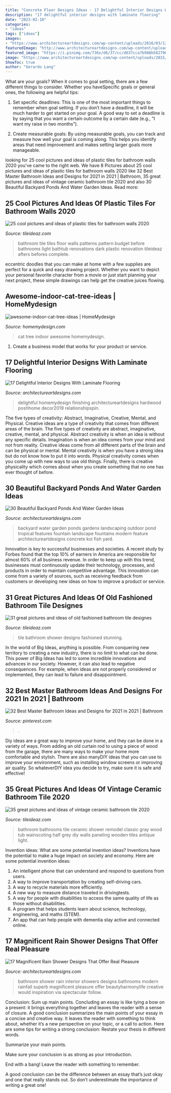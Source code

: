 ```yaml
---
title: "Concrete Floor Designs Ideas - 17 Delightful Interior Designs With Laminate Flooring"
description: "17 delightful interior designs with laminate flooring"
date: "2023-02-10"
categories:
- "ideas"
tags: ["ideas"]
images:
- "https://www.architectureartdesigns.com/wp-content/uploads/2016/03/12-38.jpg"
featuredImage: "http://www.architectureartdesigns.com/wp-content/uploads/2013/04/Backyard-ArchitectureArtDesigns-4.jpg"
featured_image: "https://i.pinimg.com/736x/d6/37/cc/d637cca7b988b5827902ee0bc99ae63c.jpg"
image: "https://www.architectureartdesigns.com/wp-content/uploads/2015/04/526.jpg"
ShowToc: true
author: "Gerardo Lang"
---
```



What are your goals?
When it comes to goal setting, there are a few different things to consider. Whether you haveSpecific goals or general ones, the following are helpful tips:
1. Set specific deadlines: This is one of the most important things to remember when goal setting. If you don’t have a deadline, it will be much harder to get started on your goal. A good way to set a deadline is by saying that you want a certain outcome by a certain date (e.g., “I want my raise in two months”).

2. Create measurable goals: By using measurable goals, you can track and measure how well your goal is coming along. This helps you identify areas that need improvement and makes setting larger goals more manageable.

	

		
looking for 25 cool pictures and ideas of plastic tiles for bathroom walls 2020 you've came to the right web. We have 8 Pictures about 25 cool pictures and ideas of plastic tiles for bathroom walls 2020 like 32 Best Master Bathroom Ideas and Designs for 2021 in 2021 | Bathroom, 35 great pictures and ideas of vintage ceramic bathroom tile 2020 and also 30 Beautiful Backyard Ponds And Water Garden Ideas. Read more:
		
    
## 25 Cool Pictures And Ideas Of Plastic Tiles For Bathroom Walls 2020

<img loading=lazy src="https://www.tileideaz.com/wp-content/uploads/2015/09/wonderful-blue-shade-vintage-bathroom-tile-patterns-classic-kitchen-design-ideas-floral-pattern-bathtub-drapes-adorable-vintage-bathroom-tile-patterns-blue-bathroom-floor-tile-bathroom-favo.jpg" onerror="this.onerror=null;this.src='https://tse3.mm.bing.net/th?id=OIP.lvuxWeE8IeRThnpqA-bJvQHaLK&amp;pid=15.1';" alt="25 cool pictures and ideas of plastic tiles for bathroom walls 2020">

_Source: tileideaz.com_

>bathroom tile tiles floor walls patterns pattern budget before bathrooms light bathtub renovations dark plastic renovation tileideaz afters befores complete. 

	

eccentric doodles that you can make at home with a few supplies are perfect for a quick and easy drawing project. Whether you want to depict your personal favorite character from a movie or just start planning your next project, these simple drawings can help get the creative juices flowing.

    
## Awesome-indoor-cat-tree-ideas | HomeMydesign

<img loading=lazy src="https://homemydesign.com/wp-content/uploads/2019/01/awesome-indoor-cat-tree-ideas.jpg" onerror="this.onerror=null;this.src='https://tse2.mm.bing.net/th?id=OIP.7yWoCQUb6dfcIHmiXz3wQAHaLH&amp;pid=15.1';" alt="awesome-indoor-cat-tree-ideas | HomeMydesign">

_Source: homemydesign.com_

>cat tree indoor awesome homemydesign. 

	

1. Create a business model that works for your product or service.

    
## 17 Delightful Interior Designs With Laminate Flooring

<img loading=lazy src="https://www.architectureartdesigns.com/wp-content/uploads/2016/03/12-38.jpg" onerror="this.onerror=null;this.src='https://tse4.mm.bing.net/th?id=OIP.I9i5FX_u4aIyXPcOdwV0agHaE7&amp;pid=15.1';" alt="17 Delightful Interior Designs With Laminate Flooring">

_Source: architectureartdesigns.com_

>delightful homemydesign finishing architectureartdesigns hardwood poshhome decor2019 relationshipspin. 

	

The five types of creativity: Abstract, Imaginative, Creative, Mental, and Physical.
Creative ideas are a type of creativity that comes from different areas of the brain. The five types of creativity are abstract, imaginative, creative, mental, and physical. Abstract creativity is when an idea is without any specific details. Imagination is when an idea comes from your mind and not from reality. Creative ideas come from all different parts of the brain and can be physical or mental. Mental creativity is when you have a strong idea but do not know how to put it into words. Physical creativity comes when you come up with new ways to use old things. Finally, there is creative physicality which comes about when you create something that no one has ever thought of before.

    
## 30 Beautiful Backyard Ponds And Water Garden Ideas

<img loading=lazy src="http://www.architectureartdesigns.com/wp-content/uploads/2013/04/Backyard-ArchitectureArtDesigns-4.jpg" onerror="this.onerror=null;this.src='https://tse2.mm.bing.net/th?id=OIP.pTQD_cy7exuwIXpbB3XA8AHaLH&amp;pid=15.1';" alt="30 Beautiful Backyard Ponds And Water Garden Ideas">

_Source: architectureartdesigns.com_

>backyard water garden ponds gardens landscaping outdoor pond tropical features fountain landscape fountains modern feature architectureartdesigns concrete koi fish yard. 

	

Innovation is key to successful businesses and societies. A recent study by Forbes found that the top 10% of earners in America are responsible for almost 60% of all business revenue. In order to keep up with this trend, businesses must continuously update their technology, processes, and products in order to maintain competitive advantage. This innovation can come from a variety of sources, such as receiving feedback from customers or developing new ideas on how to improve a product or service.

    
## 31 Great Pictures And Ideas Of Old Fashioned Bathroom Tile Designes

<img loading=lazy src="https://www.tileideaz.com/wp-content/uploads/2015/09/Stunning-Shower-Cubicle-Area-Design-With-Glasses-Door-And-Stunning-Vintage-Bathroom-Tile-Patterns-Ideas1.jpg" onerror="this.onerror=null;this.src='https://tse1.mm.bing.net/th?id=OIP.jb5z8hkn47MYwoYjezTnmwHaLG&amp;pid=15.1';" alt="31 great pictures and ideas of old fashioned bathroom tile designes">

_Source: tileideaz.com_

>tile bathroom shower designs fashioned stunning. 

	

In the world of Big Ideas, anything is possible. From conquering new territory to creating a new industry, there is no limit to what can be done. This power of Big Ideas has led to some incredible innovations and advances in our society. However, it can also lead to negative consequences. For example, when ideas are not properly considered or implemented, they can lead to failure and disappointment.

    
## 32 Best Master Bathroom Ideas And Designs For 2021 In 2021 | Bathroom

<img loading=lazy src="https://i.pinimg.com/736x/d6/37/cc/d637cca7b988b5827902ee0bc99ae63c.jpg" onerror="this.onerror=null;this.src='https://tse1.mm.bing.net/th?id=OIP.ueNbWoDz1ONaLmj-GFsPfwHaKs&amp;pid=15.1';" alt="32 Best Master Bathroom Ideas and Designs for 2021 in 2021 | Bathroom">

_Source: pinterest.com_

>. 

	

Diy ideas are a great way to improve your home, and they can be done in a variety of ways. From adding an old curtain rod to using a piece of wood from the garage, there are many ways to make your home more comfortable and stylish. There are also manyDIY ideas that you can use to improve your environment, such as installing window screens or improving air quality. So whateverDIY idea you decide to try, make sure it is safe and effective!

    
## 35 Great Pictures And Ideas Of Vintage Ceramic Bathroom Tile 2020

<img loading=lazy src="https://www.tileideaz.com/wp-content/uploads/2015/09/C_Mich075.jpg" onerror="this.onerror=null;this.src='https://tse4.mm.bing.net/th?id=OIP.oxH8vRz2wkRcRemW53m9LAHaLH&amp;pid=15.1';" alt="35 great pictures and ideas of vintage ceramic bathroom tile 2020">

_Source: tileideaz.com_

>bathroom bathrooms tile ceramic shower remodel classic gray wood tub wainscoting half grey diy walls paneling wooden tiles antique light. 

	

Invention ideas: What are some potential invention ideas?
Inventions have the potential to make a huge impact on society and economy. Here are some potential invention ideas:
1. An intelligent phone that can understand and respond to questions from users. 
2. A way to improve transportation by creating self-driving cars. 
3. A way to recycle materials more efficiently. 
4. A new way to measure distance traveled in drivingtests. 
5. A way for people with disabilities to access the same quality of life as those without disabilities. 
6. A program that helps students learn about science, technology, engineering, and maths (STEM). 
7. An app that can help people with dementia stay active and connected online.

    
## 17 Magnificent Rain Shower Designs That Offer Real Pleasure

<img loading=lazy src="https://www.architectureartdesigns.com/wp-content/uploads/2015/04/526.jpg" onerror="this.onerror=null;this.src='https://tse3.mm.bing.net/th?id=OIP.CYdlpiX1x2iXnGiAIr9IiwHaJ4&amp;pid=15.1';" alt="17 Magnificent Rain Shower Designs That Offer Real Pleasure">

_Source: architectureartdesigns.com_

>bathroom shower rain interior showers designs bathrooms modern rainfall superb magnificent pleasure offer beautyharmonylife creative would inspiration via spectacular follow. 

	

Conclusion: Sum up main points.
Concluding an essay is like tying a bow on a present: it brings everything together and leaves the reader with a sense of closure. A good conclusion summarizes the main points of your essay in a concise and creative way. It leaves the reader with something to think about, whether it’s a new perspective on your topic, or a call to action. Here are some tips for writing a strong conclusion:
 Restate your thesis in different words.

Summarize your main points.

Make sure your conclusion is as strong as your introduction.

End with a bang! Leave the reader with something to remember.

A good conclusion can be the difference between an essay that’s just okay and one that really stands out. So don’t underestimate the importance of writing a great one!

